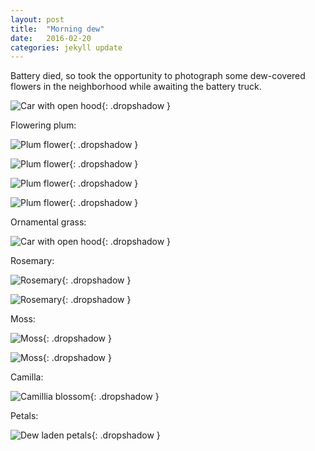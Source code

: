```yaml
---
layout: post
title:  "Morning dew"
date:   2016-02-20
categories: jekyll update
---
```

Battery died, so took the opportunity to photograph some dew-covered flowers in the neighborhood while awaiting the battery truck.   

![Car with open hood](/images/2016-02-20-dew/car.png){: .dropshadow }  

Flowering plum:  

![Plum flower](/images/2016-02-20-dew/plum1.png){: .dropshadow }  

![Plum flower](/images/2016-02-20-dew/plum2.png){: .dropshadow }  

![Plum flower](/images/2016-02-20-dew/plum3.png){: .dropshadow }  

![Plum flower](/images/2016-02-20-dew/plum4.png){: .dropshadow }  

Ornamental grass:  

![Car with open hood](/images/2016-02-20-dew/grass.png){: .dropshadow }  

Rosemary:  

![Rosemary](/images/2016-02-20-dew/rosemary.png){: .dropshadow }  

![Rosemary](/images/2016-02-20-dew/rosemary2.png){: .dropshadow }  

Moss:  

![Moss](/images/2016-02-20-dew/moss1.png){: .dropshadow }  

![Moss](/images/2016-02-20-dew/moss2.png){: .dropshadow }  

Camilla:  

![Camillia blossom](/images/2016-02-20-dew/camillia.png){: .dropshadow }  

Petals:  

![Dew laden petals](/images/2016-02-20-dew/petals_dew.png){: .dropshadow }  



